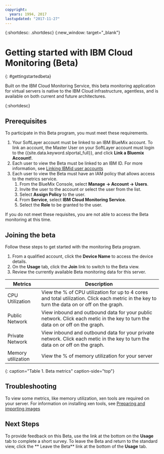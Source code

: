 ```yaml
---
copyright:
  years: 1994, 2017
lastupdated: "2017-11-27"
---
```


{:shortdesc: .shortdesc}
{:new_window: target="_blank"}
# Getting started with IBM Cloud Monitoring (Beta)

{: #gettingstartedbeta}

Built on the IBM Cloud Monitoring Service, this beta monitoring application for virtual servers is native to the IBM Cloud infrastructure, agentless, and is available on both current and future architectures.

{:shortdesc}

## Prerequisites

To participate in this Beta program, you must meet these requirements.
1. Your SoftLayer account must be linked to an IBM BlueMix account. To link an account, the Master User on your SoftLayer account must login to the {{site.data.keyword.slportal_full}}, and click **Link a Bluemix Account!**.
2. Each user to view the Beta must be linked to an IBM ID. For more information, see [Linking IBMid user accounts](../../cloud-platform/accounts/softlayerlink.html#link_user_accounts)
3. Each user to view the Beta must have an IAM policy that allows access to the metrics service. 
   1. From the BlueMix Console,  select **Manage -> Account -> Users**.
   2. Invite the user to the account or select the user from the list.
   3. Select **Assign Policy** to the user.
   4. From **Service**, select **IBM Cloud Monitoring Service**. 
   5. Select the **Role** to be granted to the user.

If you do not meet these requisites, you are not able to access the Beta monitoring at this time.


## Joining the beta

Follow these steps to get started with the monitoring Beta program.

1. From a qualified account, click the **Device Name** to access the device details.
2. On the **Usage** tab, click the **Join** link to switch to the Beta view.
3. Review the currently available Beta monitoring data for this server.

|              Metrics                                      |  Description                                        |
| --------------------------------------------------------- | --------------------------------------------------- |
|CPU Utilization                                            |   View the % of CPU utilization for up to 4 cores and total utilization. Click each    metric in the key to turn the data on or off on the graph.
|Public Network                                             |   View inbound and outbound data for your public network. Click each metic in the key to turn the data on or off on the graph.       |
|Private Network                                            |   View inbound and outbound data for your private network. Click each metic in the key to turn the data on or off on the graph.           |
|Memory utilization     | View the % of memory utilization for your server     |
{: caption="Table 1. Beta metrics" caption-side="top"}   


## Troubleshooting
To view some metrics, like memory utilization, xen tools are required on your server. For information on installing xen tools, see [Preparing and importing images](../image-templates/import-image.html#preparing-and-importing-images)

## Next Steps
To provide feedback on this Beta, use the link at the bottom on the **Usage** tab to complete a short survey. To leave the Beta and return to the standard view, click the ** Leave the Beta** link at the bottom of the **Usage** tab.


